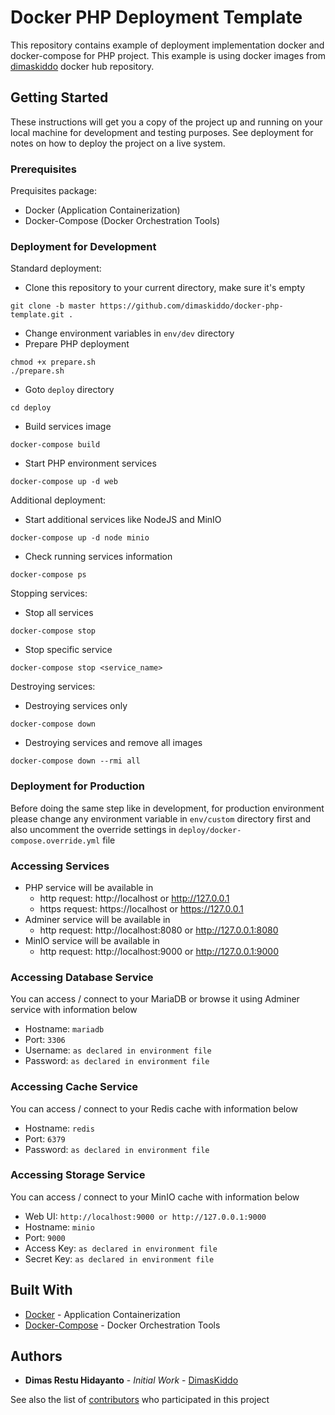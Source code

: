 # Docker PHP Deployment Template

This repository contains example of deployment implementation docker and docker-compose for PHP project. This example is using docker images from [dimaskiddo](https://hub.docker.com/r/dimaskiddo) docker hub repository.

## Getting Started

These instructions will get you a copy of the project up and running on your local machine for development and testing purposes.
See deployment for notes on how to deploy the project on a live system.

### Prerequisites

Prequisites package:
* Docker (Application Containerization)
* Docker-Compose (Docker Orchestration Tools)

### Deployment for Development

Standard deployment:
* Clone this repository to your current directory, make sure it's empty
```
git clone -b master https://github.com/dimaskiddo/docker-php-template.git .
```
* Change environment variables in ```env/dev``` directory
* Prepare PHP deployment
```
chmod +x prepare.sh
./prepare.sh
```
* Goto ```deploy``` directory
```
cd deploy
```
* Build services image
```
docker-compose build
```
* Start PHP environment services
```
docker-compose up -d web
```

Additional deployment:
* Start additional services like NodeJS and MinIO
```
docker-compose up -d node minio
```
* Check running services information
```
docker-compose ps
```

Stopping services:
* Stop all services
```
docker-compose stop
```
* Stop specific service
```
docker-compose stop <service_name>
```

Destroying services:
* Destroying services only
```
docker-compose down
```
* Destroying services and remove all images
```
docker-compose down --rmi all
```

### Deployment for Production

Before doing the same step like in development, for production environment please change any environment variable in ```env/custom``` directory first and also uncomment the override settings in ```deploy/docker-compose.override.yml``` file

### Accessing Services

* PHP service will be available in
  - http request: http://localhost or http://127.0.0.1
  - https request: https://localhost or https://127.0.0.1
* Adminer service will be available in
  - http request: http://localhost:8080 or http://127.0.0.1:8080
* MinIO service will be available in
  - http request: http://localhost:9000 or http://127.0.0.1:9000

### Accessing Database Service

You can access / connect to your MariaDB or browse it using Adminer service with information below
* Hostname: ```mariadb```
* Port: ```3306```
* Username: ```as declared in environment file```
* Password: ```as declared in environment file```

### Accessing Cache Service

You can access / connect to your Redis cache with information below
* Hostname: ```redis```
* Port: ```6379```
* Password: ```as declared in environment file```

### Accessing Storage Service

You can access / connect to your MinIO cache with information below
* Web UI: ```http://localhost:9000 or http://127.0.0.1:9000```
* Hostname: ```minio```
* Port: ```9000```
* Access Key: ```as declared in environment file```
* Secret Key: ```as declared in environment file```

## Built With

* [Docker](https://www.docker.com/) - Application Containerization
* [Docker-Compose](https://docs.docker.com/compose/) - Docker Orchestration Tools

## Authors

* **Dimas Restu Hidayanto** - *Initial Work* - [DimasKiddo](https://github.com/dimaskiddo)

See also the list of [contributors](https://github.com/dimaskiddo/docker-php-template/contributors) who participated in this project
